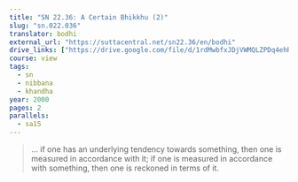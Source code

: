 ```yaml
---
title: "SN 22.36: A Certain Bhikkhu (2)"
slug: "sn.022.036"
translator: bodhi
external_url: "https://suttacentral.net/sn22.36/en/bodhi"
drive_links: ["https://drive.google.com/file/d/1rdMwbfxJDjVWMQLZPDq4ehRbR_J-sWYv/view?usp=drivesdk"]
course: view
tags:
  - sn
  - nibbana
  - khandha
year: 2000
pages: 2
parallels:
  - sa15
---
```


> … if one has an underlying tendency towards something, then one is measured in accordance with it; if one is measured in accordance with something, then one is reckoned in terms of it.
